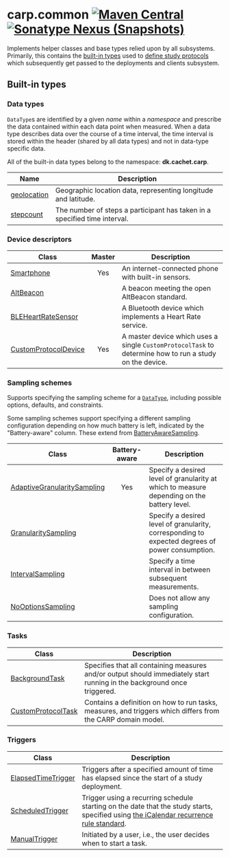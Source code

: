 # carp.common [![Maven Central](https://maven-badges.herokuapp.com/maven-central/dk.cachet.carp.common/carp.common/badge.svg?color=orange)](https://mvnrepository.com/artifact/dk.cachet.carp.common) [![Sonatype Nexus (Snapshots)](https://img.shields.io/nexus/s/dk.cachet.carp.common/carp.common?server=https%3A%2F%2Foss.sonatype.org)](https://oss.sonatype.org/content/repositories/snapshots/dk/cachet/carp/common/)

Implements helper classes and base types relied upon by all subsystems.
Primarily, this contains the [built-in types](#built-in-types) used to [define study protocols](carp-protocols.md#domain-objects)
which subsequently get passed to the deployments and clients subsystem.

## Built-in types

### Data types

`DataType`s are identified by a given _name_ within a _namespace_ and prescribe the data contained within each data point when measured.
When a data type describes data over the course of a time interval, the time interval is stored within the header (shared by all data types) and not in data-type specific data.

All of the built-in data types belong to the namespace: **dk.cachet.carp**.

| Name | Description |
| --- | --- |
| [geolocation](../carp.common/src/commonMain/kotlin/dk/cachet/carp/common/application/data/Geolocation.kt) | Geographic location data, representing longitude and latitude. |
| [stepcount](../carp.common/src/commonMain/kotlin/dk/cachet/carp/common/application/data/StepCount.kt) | The number of steps a participant has taken in a specified time interval. |

### Device descriptors

| Class | Master | Description |
| --- | :---: | --- |
| [Smartphone](../carp.common/src/commonMain/kotlin/dk/cachet/carp/common/application/devices/Smartphone.kt) | Yes | An internet-connected phone with built-in sensors. |
| [AltBeacon](../carp.common/src/commonMain/kotlin/dk/cachet/carp/common/application/devices/AltBeacon.kt) | | A beacon meeting the open AltBeacon standard. |
| [BLEHeartRateSensor](../carp.common/src/commonMain/kotlin/dk/cachet/carp/common/application/devices/BLEHeartRateSensor.kt) | | A Bluetooth device which implements a Heart Rate service. |
| [CustomProtocolDevice](../carp.common/src/commonMain/kotlin/dk/cachet/carp/common/application/devices/CustomProtocolDevice.kt) | Yes | A master device which uses a single `CustomProtocolTask` to determine how to run a study on the device. |

### Sampling schemes

Supports specifying the sampling scheme for a [`DataType`](#data-types), including possible options, defaults, and constraints.

Some sampling schemes support specifying a different sampling configuration depending on how much battery is left,
indicated by the "Battery-aware" column.
These extend from [BatteryAwareSampling](../carp.common/src/commonMain/kotlin/dk/cachet/carp/common/application/sampling/BatteryAwareSampling.kt).

| Class | Battery-aware | Description |
| --- | :---: | --- |
| [AdaptiveGranularitySampling](../carp.common/src/commonMain/kotlin/dk/cachet/carp/common/application/sampling/AdaptiveGranularitySampling.kt) | Yes | Specify a desired level of granularity at which to measure depending on the battery level. |
| [GranularitySampling](../carp.common/src/commonMain/kotlin/dk/cachet/carp/common/application/sampling/GranularitySampling.kt) | | Specify a desired level of granularity, corresponding to expected degrees of power consumption. |
| [IntervalSampling](../carp.common/src/commonMain/kotlin/dk/cachet/carp/common/application/sampling/IntervalSampling.kt) | | Specify a time interval in between subsequent measurements. |
| [NoOptionsSampling](../carp.common/src/commonMain/kotlin/dk/cachet/carp/common/application/sampling/NoOptionsSampling.kt) | | Does not allow any sampling configuration. |

### Tasks

| Class | Description |
| --- | --- |
| [BackgroundTask](../carp.common/src/commonMain/kotlin/dk/cachet/carp/common/application/tasks/BackgroundTask.kt) | Specifies that all containing measures and/or output should immediately start running in the background once triggered. |
| [CustomProtocolTask](../carp.common/src/commonMain/kotlin/dk/cachet/carp/common/application/tasks/CustomProtocolTask.kt) | Contains a definition on how to run tasks, measures, and triggers which differs from the CARP domain model. |

### Triggers

| Class | Description |
| --- | --- |
| [ElapsedTimeTrigger](../carp.common/src/commonMain/kotlin/dk/cachet/carp/common/application/triggers/ElapsedTimeTrigger.kt) | Triggers after a specified amount of time has elapsed since the start of a study deployment. |
| [ScheduledTrigger](../carp.common/src/commonMain/kotlin/dk/cachet/carp/common/application/triggers/ScheduledTrigger.kt) | Trigger using a recurring schedule starting on the date that the study starts, specified using [the iCalendar recurrence rule standard](https://icalendar.org/iCalendar-RFC-5545/3-8-5-3-recurrence-rule.html). |
| [ManualTrigger](../carp.common/src/commonMain/kotlin/dk/cachet/carp/common/application/triggers/ManualTrigger.kt) | Initiated by a user, i.e., the user decides when to start a task. |
